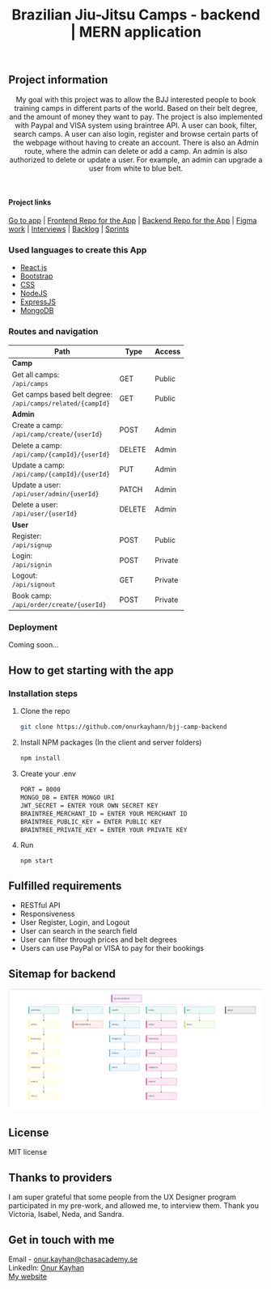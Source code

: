 <h1 align='center'>Brazilian Jiu-Jitsu Camps - backend | MERN application</h1>
<br />

## Project information

<p align='center'>My goal with this project was to allow the BJJ interested people to book training camps in different parts of the world. Based on their belt degree, and the amount of money they want to pay. The project is also implemented with Paypal and VISA system using braintree API. A user can book, filter, search camps. A user can also login, register and browse certain parts of the webpage without having to create an account. There is also an Admin route, where the admin can delete or add a camp. An admin is also authorized to delete or update a user. For example, an admin can upgrade a user from white to blue belt. </p>
<br />

<h4>Project links</h4>
<a href="#" target="_blank">Go to app</a> | <a href="https://github.com/onurkayhann/bjj-camp-frontend" target="_blank">Frontend Repo for the App</a> | <a href="https://github.com/onurkayhann/bjj-camp-backend" target="_blank">Backend Repo for the App</a> | <a href="https://www.figma.com/file/ptLf36k5QMRNGDQConA9AY/u09-fullstack-project?node-id=0%3A1" target="_blank">Figma work</a> | <a href="https://docs.google.com/document/d/1Xw3Oq3rEVeF-vSE9ItOklfLu34bz1IKPrZkm5GKRyr4/edit" target="_blank">Interviews</a> | <a href="https://docs.google.com/document/d/14vXOq5Yp2ya-JlO1_fkgj6u9mUudmgGWu6q3Rm2TWzY/edit" target="_blank">Backlog</a> | <a href='https://github.com/onurkayhann?tab=projects' target='_blank'>Sprints</a>

### Used languages to create this App

- [React.js](https://reactjs.org/)
- [Bootstrap](https://getbootstrap.com/)
- [CSS](https://css-tricks.com/)
- [NodeJS](https://nodejs.org/en/)
- [ExpressJS](https://expressjs.com/)
- [MongoDB](https://www.mongodb.com/)

### Routes and navigation

| Path                                                              | Type    | Access  |
| ----------------------------------------------------------------- | ------- | ------- |
| **Camp**                                                          |
| Get all camps: <br /> `/api/camps`                                | GET     | Public  |
| Get camps based belt degree: <br /> `/api/camps/related/{campId}` | GET     | Public  |
| **Admin**                                                         |
| Create a camp: <br /> `/api/camp/create/{userId}`                 | POST    | Admin   |
| Delete a camp: <br /> `/api/camp/{campId}/{userId}`               | DELETE  | Admin   |
| Update a camp: <br /> `/api/camp/{campId}/{userId}`               | PUT     | Admin   |
| Update a user: <br /> `/api/user/admin/{userId}`                  | PATCH   | Admin   |
| Delete a user: <br /> `/api/user/{userId}`                        | DELETE  | Admin   |
| **User**                                                          |         |
| Register: <br /> `/api/signup`                                    | POST    | Public  |
| Login: <br /> `/api/signin`                                       | POST    | Private |
| Logout: <br /> `/api/signout`                                     | GET     | Private |
| Book camp: <br /> `/api/order/create/{userId}`                    | POST    | Private |

### Deployment

Coming soon...

## How to get starting with the app

### Installation steps

1. Clone the repo
   ```sh
   git clone https://github.com/onurkayhann/bjj-camp-backend
   ```
2. Install NPM packages (In the client and server folders)
   ```sh
   npm install
   ```
3. Create your .env
   ```JS
   PORT = 8000
   MONGO_DB = ENTER MONGO URI
   JWT_SECRET = ENTER YOUR OWN SECRET KEY
   BRAINTREE_MERCHANT_ID = ENTER YOUR MERCHANT ID
   BRAINTREE_PUBLIC_KEY = ENTER PUBLIC KEY
   BRAINTREE_PRIVATE_KEY = ENTER YOUR PRIVATE KEY
   ```
4. Run
   ```sh
   npm start
   ```

## Fulfilled requirements

- RESTful API
- Responsiveness
- User Register, Login, and Logout
- User can search in the search field
- User can filter through prices and belt degrees
- Users can use PayPal or VISA to pay for their bookings

## Sitemap for backend

<img src='./assets/sitemap-backend.png' alt='sitemap' />

## License

MIT license

## Thanks to providers

I am super grateful that some people from the UX Designer program participated in my pre-work, and allowed me, to interview them. Thank you Victoria, Isabel, Neda, and Sandra.

## Get in touch with me

Email - onur.kayhan@chasacademy.se
<br />
LinkedIn: [Onur Kayhan](https://www.linkedin.com/in/onur-kayhan-02b770234/)
<br />
[My website](https://onur-portfolio.netlify.app/)
